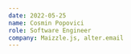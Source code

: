 ```yaml
---
date: 2022-05-25
name: Cosmin Popovici
role: Software Engineer
company: Maizzle.js, alter.email
---
```

